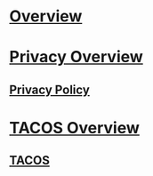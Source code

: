 # [Overview](overview.md)
# [Privacy Overview](privacy-overview.md)
## [Privacy Policy](privacy-policy.md)
# [TACOS Overview](tacos-overview.md)
## [TACOS](tacos-policy.md)